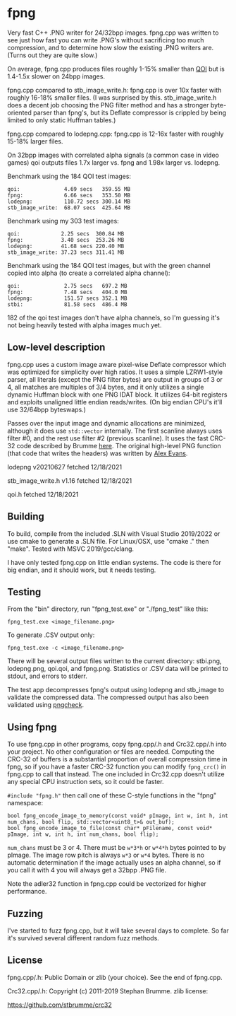 # fpng
Very fast C++ .PNG writer for 24/32bpp images. fpng.cpp was written to see just how fast you can write .PNG's without sacrificing too much compression, and to determine how slow the existing .PNG writers are. (Turns out they are quite slow.) 

On average, fpng.cpp produces files roughly 1-15% smaller than [QOI](https://github.com/phoboslab/qoi) but is 1.4-1.5x slower on 24bpp images.

fpng.cpp compared to stb_image_write.h: fpng.cpp is over 10x faster with roughly 16-18% smaller files. (I was surprised by this. stb_image_write.h does a decent job choosing the PNG filter method and has a stronger byte-oriented parser than fpng's, but its Deflate compressor is crippled by being limited to only static Huffman tables.)

fpng.cpp compared to lodepng.cpp: fpng.cpp is 12-16x faster with roughly 15-18% larger files. 

On 32bpp images with correlated alpha signals (a common case in video games) qoi outputs files 1.7x larger vs. fpng and 1.98x larger vs. lodepng.

Benchmark using the 184 QOI test images:

```
qoi:              4.69 secs   359.55 MB
fpng:             6.66 secs   353.50 MB
lodepng:          110.72 secs 300.14 MB
stb_image_write:  68.07 secs  425.64 MB
```

Benchmark using my 303 test images:

```
qoi:             2.25 secs  300.84 MB
fpng:            3.40 secs  253.26 MB
lodepng:         41.68 secs 220.40 MB
stb_image_write: 37.23 secs 311.41 MB
```

Benchmark using the 184 QOI test images, but with the green channel copied into alpha (to create a correlated alpha channel): 

```
qoi:              2.75 secs   697.2 MB
fpng:             7.48 secs   404.0 MB
lodepng:          151.57 secs 352.1 MB
stbi:             81.58 secs  486.4 MB
```

182 of the qoi test images don't have alpha channels, so I'm guessing it's not being heavily tested with alpha images much yet.

## Low-level description

fpng.cpp uses a custom image aware pixel-wise Deflate compressor which was optimized for simplicity over high ratios. It uses a simple LZRW1-style parser, all literals (except the PNG filter bytes) are output in groups of 3 or 4, all matches are multiples of 3/4 bytes, and it only utilizes a single dynamic Huffman block with one PNG IDAT block. It utilizes 64-bit registers and exploits unaligned little endian reads/writes. (On big endian CPU's it'll use 32/64bpp byteswaps.)

Passes over the input image and dynamic allocations are minimized, although it does use ```std::vector``` internally. The first scanline always uses filter #0, and the rest use filter #2 (previous scanline). It uses the fast CRC-32 code described by Brumme [here](https://create.stephan-brumme.com/crc32/). The original high-level PNG function (that code that writes the headers) was written by [Alex Evans](https://gist.github.com/908299).

lodepng v20210627 fetched 12/18/2021

stb_image_write.h v1.16 fetched 12/18/2021

qoi.h fetched 12/18/2021

## Building

To build, compile from the included .SLN with Visual Studio 2019/2022 or use cmake to generate a .SLN file. For Linux/OSX, use "cmake ." then "make". Tested with MSVC 2019/gcc/clang.

I have only tested fpng.cpp on little endian systems. The code is there for big endian, and it should work, but it needs testing.

## Testing

From the "bin" directory, run "fpng_test.exe" or "./fpng_test" like this:

```fpng_test.exe <image_filename.png>```

To generate .CSV output only:

```fpng_test.exe -c <image_filename.png>```

There will be several output files written to the current directory: stbi.png, lodepng.png, qoi.qoi, and fpng.png. Statistics or .CSV data will be printed to stdout, and errors to stderr.

The test app decompresses fpng's output using lodepng and stb_image to validate the compressed data. The compressed output has also been validated using [pngcheck](http://www.libpng.org/pub/png/apps/pngcheck.html).

## Using fpng 

To use fpng.cpp in other programs, copy fpng.cpp/.h and Crc32.cpp/.h into your project. No other configuration or files are needed. Computing the CRC-32 of buffers is a substantial proportion of overall compression time in fpng, so if you have a faster CRC-32 function you can modify `fpng_crc()` in fpng.cpp to call that instead. The one included in Crc32.cpp doesn't utilize any special CPU instruction sets, so it could be faster. 

`#include "fpng.h"` then call one of these C-style functions in the "fpng" namespace:

```
bool fpng_encode_image_to_memory(const void* pImage, int w, int h, int num_chans, bool flip, std::vector<uint8_t>& out_buf);
bool fpng_encode_image_to_file(const char* pFilename, const void* pImage, int w, int h, int num_chans, bool flip);
```

`num_chans` must be 3 or 4. There must be ```w*3*h``` or ```w*4*h``` bytes pointed to by pImage. The image row pitch is always ```w*3``` or ```w*4``` bytes. There is no automatic determination if the image actually uses an alpha channel, so if you call it with 4 you will always get a 32bpp .PNG file.

Note the adler32 function in fpng.cpp could be vectorized for higher performance.

## Fuzzing

I've started to fuzz fpng.cpp, but it will take several days to complete. So far it's survived several different random fuzz methods.

## License

fpng.cpp/.h: Public Domain or zlib (your choice). See the end of fpng.cpp.

Crc32.cpp/.h: Copyright (c) 2011-2019 Stephan Brumme. zlib license:

https://github.com/stbrumme/crc32
